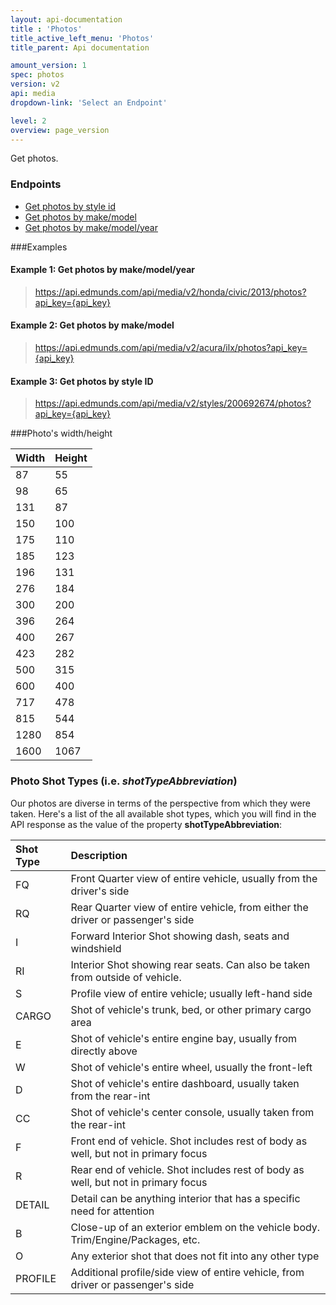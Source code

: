 ```yaml
---
layout: api-documentation
title : 'Photos'
title_active_left_menu: 'Photos'
title_parent: Api documentation

amount_version: 1
spec: photos
version: v2
api: media
dropdown-link: 'Select an Endpoint'

level: 2
overview: page_version
---
```


<div class="info-message">
    Get photos.
</div>

### Endpoints

* [Get photos by style id](/api-documentation/media/photos/v2/02_photos_by_style_id/api-description.html)
* [Get photos by make/model](/api-documentation/media/photos/v2/03_photos_by_make_model/api-description.html)
* [Get photos by make/model/year](/api-documentation/media/photos/v2/04_photos_by_make_model_year/api-description.html)

###Examples

#### Example 1: Get photos by make/model/year

> https://api.edmunds.com/api/media/v2/honda/civic/2013/photos?api_key={api_key}

#### Example 2: Get photos by make/model

> https://api.edmunds.com/api/media/v2/acura/ilx/photos?api_key={api_key}

#### Example 3: Get photos by style ID

> https://api.edmunds.com/api/media/v2/styles/200692674/photos?api_key={api_key}


###Photo's width/height

| Width      | Height    |
|:---------- |:----------|
| 87         | 55        |
| 98         | 65        |
| 131        | 87        |
| 150        | 100       |
| 175        | 110       |
| 185        | 123       |
| 196        | 131       |
| 276        | 184       |
| 300        | 200       |
| 396        | 264       |
| 400        | 267       |
| 423        | 282       |
| 500        | 315       |
| 600        | 400       |
| 717        | 478       |
| 815        | 544       |
| 1280       | 854       |
| 1600       | 1067      |


### Photo Shot Types (i.e. *shotTypeAbbreviation*)

Our photos are diverse in terms of the perspective from which they were taken. Here's a list of the all available shot types, which you will find in the API response as the value of the property **shotTypeAbbreviation**:

| Shot Type             | Description                                                                               |
|:----------------------|:------------------------------------------------------------------------------------------|
| FQ                    | Front Quarter view of entire vehicle, usually from the driver's side                      |
| RQ                    | Rear Quarter view of entire vehicle, from either the driver or passenger's side           |
| I                     | Forward Interior Shot showing dash, seats and windshield                                  |
| RI                    | Interior Shot showing rear seats. Can also be taken from outside of vehicle.              |
| S                     | Profile view of entire vehicle; usually left-hand side                                    |
| CARGO                 | Shot of vehicle's trunk, bed, or other primary cargo area                                 |
| E                     | Shot of vehicle's entire engine bay, usually from directly above                          |
| W                     | Shot of vehicle's entire wheel, usually the front-left                                    |
| D                     | Shot of vehicle's entire dashboard, usually taken from the rear-int                       |
| CC                    | Shot of vehicle's center console, usually taken from the rear-int                         |
| F                     | Front end of vehicle. Shot includes rest of body as well, but not in primary focus        |
| R                     | Rear end of vehicle. Shot includes rest of body as well, but not in primary focus         |
| DETAIL                | Detail can be anything interior that has a specific need for attention                    |
| B                     | Close-up of an exterior emblem on the vehicle body. Trim/Engine/Packages, etc.            |
| O                     | Any exterior shot that does not fit into any other type                                   |
| PROFILE               | Additional profile/side view of entire vehicle, from driver or passenger's side           |
